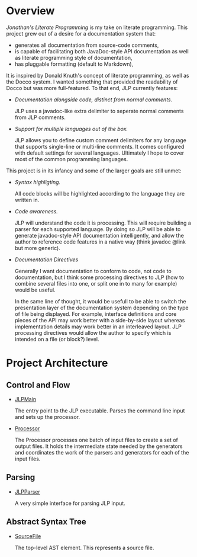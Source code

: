 # Overview
*Jonathan's Literate Programming* is my take on literate programming.
This project grew out of a desire for a documentation system that:

* generates all documentation from source-code comments,
* is capable of facilitating both JavaDoc-style API documentation as well as
  literate programming style of documentation,
* has pluggable formatting (default to Markdown),

It is inspired by Donald Knuth's concept of literate programming, as well as
the Docco system. I wanted something that provided the readability of Docco
but was more full-featured. To that end, JLP currently features:

* *Documentation alongside code, distinct from normal comments.*

    JLP uses a javadoc-like extra delimiter to seperate normal comments from
    JLP comments.

* *Support for multiple languages out of the box.*

    JLP allows you to define custom comment delimiters for any language that
    supports single-line or multi-line comments. It comes configured with
    default settings for several languages. Ultimately I hope to cover most
    of the common programming languages.

This project is in its infancy and some of the larger goals are still unmet:

* *Syntax highligting.*

    All code blocks will be highlighted according to the language they are
    written in.

* *Code awareness.*

    JLP will understand the code it is processing. This will require building
    a parser for each supported language. By doing so JLP will be able to
    generate javadoc-style API documentation intelligently, and allow the
    author to reference code features in a native way (think javadoc @link
    but more generic).

* *Documentation Directives*

    Generally I want documentation to conform to code, not code to
    documentation, but I think some processing directives to JLP (how to
    combine several files into one, or split one in to many for example)
    would be useful.

    In the same line of thought, it would be usefull to be able to switch
    the presentation layer of the documentation system depending on the type
    of file being displayed. For example, interface definitions and core
    pieces of the API may work better with a side-by-side layout whereas
    implementation details may work better in an interleaved layout.
    JLP processing directives would allow the author to specify which is
    intended on a file (or block?) level.

# Project Architecture

## Control and Flow

* [JLPMain](jlp://jlp.jdb-labs.com/JLPMain)

    The entry point to the JLP executable. Parses the command line input and
    sets up the processor.

* [Processor](jlp://jlp.jdb-labs.com/Processor)

    The Processor processes one batch of input files to create a set of output files.
    It holds the intermediate state needed by the generators and coordinates the
    work of the parsers and generators for each of the input files.

## Parsing

* [JLPParser](jlp://jlp.jdb-labs.com/JLPParser)

    A very simple interface for parsing JLP input.

## Abstract Syntax Tree

* [SourceFile](jlp://jlp.jdb-labs.com/ast/SourceFile)

    The top-level AST element. This represents a source file.

